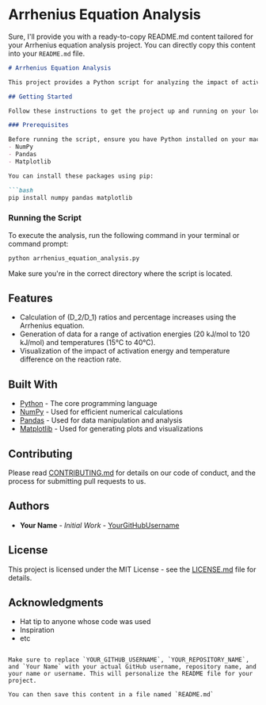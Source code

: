 # Arrhenius Equation Analysis
Sure, I'll provide you with a ready-to-copy README.md content tailored for your Arrhenius equation analysis project. You can directly copy this content into your `README.md` file.

```markdown
# Arrhenius Equation Analysis

This project provides a Python script for analyzing the impact of activation energy and temperature on reaction rates, based on the integrated form of the Arrhenius equation. It calculates the ratio \(D_2/D_1\) and the percentage increase of \(D_2\) over \(D_1\) across a range of activation energies and temperatures, offering insights into the temperature dependence of reaction rates.

## Getting Started

Follow these instructions to get the project up and running on your local machine for development and testing purposes.

### Prerequisites

Before running the script, ensure you have Python installed on your machine along with the following Python libraries:
- NumPy
- Pandas
- Matplotlib

You can install these packages using pip:

```bash
pip install numpy pandas matplotlib
```

### Running the Script

To execute the analysis, run the following command in your terminal or command prompt:

```bash
python arrhenius_equation_analysis.py
```

Make sure you're in the correct directory where the script is located.

## Features

- Calculation of \(D_2/D_1\) ratios and percentage increases using the Arrhenius equation.
- Generation of data for a range of activation energies (20 kJ/mol to 120 kJ/mol) and temperatures (15°C to 40°C).
- Visualization of the impact of activation energy and temperature difference on the reaction rate.

## Built With

- [Python](https://www.python.org/) - The core programming language
- [NumPy](https://numpy.org/) - Used for efficient numerical calculations
- [Pandas](https://pandas.pydata.org/) - Used for data manipulation and analysis
- [Matplotlib](https://matplotlib.org/) - Used for generating plots and visualizations

## Contributing

Please read [CONTRIBUTING.md](https://github.com/YOUR_GITHUB_USERNAME/YOUR_REPOSITORY_NAME/blob/main/CONTRIBUTING.md) for details on our code of conduct, and the process for submitting pull requests to us.

## Authors

- **Your Name** - *Initial Work* - [YourGitHubUsername](https://github.com/YourGitHubUsername)

## License

This project is licensed under the MIT License - see the [LICENSE.md](LICENSE.md) file for details.

## Acknowledgments

- Hat tip to anyone whose code was used
- Inspiration
- etc
```

Make sure to replace `YOUR_GITHUB_USERNAME`, `YOUR_REPOSITORY_NAME`, and `Your Name` with your actual GitHub username, repository name, and your name or username. This will personalize the README file for your project.

You can then save this content in a file named `README.md` 
